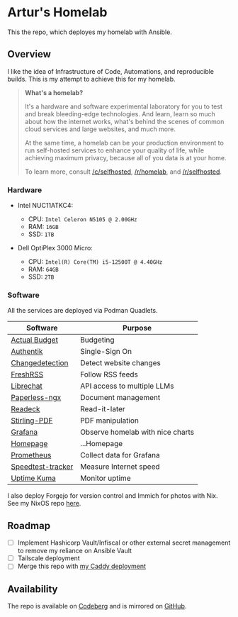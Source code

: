 # Artur's Homelab

This the repo, which deployes my homelab with Ansible.

## Overview

I like the idea of Infrastructure of Code, Automations, and reproducible builds.
This is my attempt to achieve this for my homelab.

> **What's a homelab?**
>
> It's a hardware and software experimental laboratory for you to test and break
> bleeding-edge technologies. And learn, learn so much about how the internet works,
> what's behind the scenes of common cloud services and large websites, and much more.
>
> At the same time, a homelab can be your production environment to run self-hosted
> services to enhance your quality of life, while achieving maximum privacy, because
> all of you data is at your home.
>
> To learn more, consult [/c/selfhosted](https://lemmy.world/c/selfhosted),
> [/r/homelab](https://www.reddit.com/r/homelab/), and
> [/r/selfhosted](https://reddit.com/r/selfhosted).

### Hardware

- Intel NUC11ATKC4:
  - CPU: `Intel Celeron N5105 @ 2.00GHz`
  - RAM: `16GB`
  - SSD: `1TB`

- Dell OptiPlex 3000 Micro:
  - CPU: `Intel(R) Core(TM) i5-12500T @ 4.40GHz`
  - RAM: `64GB`
  - SSD: `2TB`

### Software

All the services are deployed via Podman Quadlets.

| Software                                                               | Purpose                          |
|------------------------------------------------------------------------|----------------------------------|
| [Actual Budget](https://github.com/actualbudget/actual)                | Budgeting                        |
| [Authentik](https://github.com/goauthentik/authentik)                  | Single-Sign On                   |
| [Changedetection](https://github.com/dgtlmoon/changedetection.io)      | Detect website changes           |
| [FreshRSS](https://github.com/FreshRSS/FreshRSS)                       | Follow RSS feeds                 |
| [Librechat](https://github.com/danny-avila/LibreChat)                  | API access to multiple LLMs      |
| [Paperless-ngx](https://github.com/paperless-ngx/paperless-ngx)        | Document management              |
| [Readeck](https://codeberg.org/readeck/readeck)                        | Read-it-later                    |
| [Stirling-PDF](https://github.com/Frooodle/Stirling-PDF)               | PDF manipulation                 |
| [Grafana](https://github.com/grafana/grafana)                          | Observe homelab with nice charts |
| [Homepage](https://github.com/gethomepage/homepage)                    | ...Homepage                      |
| [Prometheus](https://github.com/prometheus/prometheus)                 | Collect data for Grafana         |
| [Speedtest-tracker](https://github.com/alexjustesen/speedtest-tracker) | Measure Internet speed           |
| [Uptime Kuma](https://github.com/louislam/uptime-kuma)                 | Monitor uptime                   |

I also deploy Forgejo for version control and Immich for photos with Nix.
See my NixOS repo [here](https://github.com/artur-sannikov/nixos/tree/main/hosts/homelab-services).

## Roadmap

- [ ] Implement Hashicorp Vault/Infiscal or other external secret management to remove my reliance on
Ansible Vault
- [ ] Tailscale deployment
- [ ] Merge this repo with [my Caddy deployment](https://github.com/artur-sannikov/caddy-ansible)

## Availability

The repo is available on [Codeberg](https://codeberg.org/arsann/homelab) and is mirrored
on [GitHub](https://github.com/artur-sannikov/homelab).
